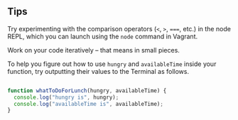 ## Tips

Try experimenting with the comparison operators (`<`, `>`, `===`, etc.) in the node REPL, which you can launch using the `node` command in Vagrant.

Work on your code iteratively – that means in small pieces. 

To help you figure out how to use `hungry` and `availableTime` inside your function, try outputting their values to the Terminal as follows.

``` javascript

function whatToDoForLunch(hungry, availableTime) {
  console.log("hungry is", hungry);
  console.log("availableTime is", availableTime);
}

``` 